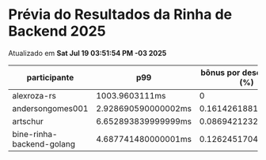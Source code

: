 # Prévia do Resultados da Rinha de Backend 2025
Atualizado em **Sat Jul 19 03:51:54 PM -03 2025**


| participante | p99 | bônus por desempenho (%) | multa ($) | lucro |
| -- | -- | -- | -- | -- |
|	alexroza-rs	|	1003.9603111ms	|	0	|	0	|	187161.49000000002	|
|	andersongomes001	|	2.928690590000002ms	|	0.16142618819999996	|	110177.24550000756	|	255430.57812127637	|
|	artschur	|	6.652893839999999ms	|	0.08694212320000003	|	107739.8437499827	|	226851.5120181386	|
|	bine-rinha-backend-golang	|	4.687741480000001ms	|	0.1262451704	|	103429.90174998394	|	229391.31916677585	|
